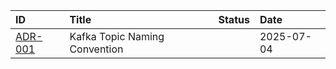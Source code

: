 | ID | Title | Status | Date |
|:-------|:------|:-------|:-----|
| [ADR-001](adr-001-kafka-topic-naming-convention) | Kafka Topic Naming Convention | <Badge type="info" text="Proposed" /> | 2025-07-04 |